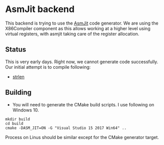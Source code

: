# AsmJit backend

This backend is trying to use the [AsmJit](https://github.com/asmjit/asmjit) code generator. We are using the X86Compiler component as 
this allows working at a higher level using virtual registers, with asmjit taking care of the register allocation.

## Status

This is very early days. Right now, we cannot generate code successfully. Our initial attempt is to compile following:

* [strlen](https://github.com/dibyendumajumdar/dmr_c/blob/master/tests/nano/strlen.c)

## Building 

* You will need to generate the CMake build scripts. I use following on Windows 10.

```
mkdir build
cd build
cmake -DASM_JIT=ON -G "Visual Studio 15 2017 Win64" ..
```

Process on Linus should be similar except for the CMake generator target.
